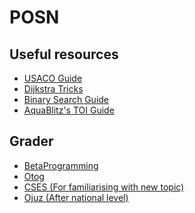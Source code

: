# POSN

## Useful resources
<ul> 
  <li><a href="https://usaco.guide/"> USACO Guide </a></li>  
  <li><a href="https://medium.com/@weeklycpproblems/tips-tricks-for-toi-ep-1-dijkstra-shortest-path-de30ed55c9a1"> Dijkstra Tricks </a></li>  
  <li><a href="http://tcpc.me/2019/04/12/complete-bsearch-tutorial.html"> Binary Search Guide </a></li>  
  <li><a href="https://github.com/aquablitz11/toi14-tutorial"> AquaBlitz's TOI Guide </a></li>  
</ul>

## Grader
<ul>
  <li><a href="https://beta.programming.in.th/"> BetaProgramming </a></li>  
  <li><a href="https://otog.cf/"> Otog </a></li>  
  <li><a href="https://cses.fi/"> CSES (For familiarising with new topic) </a></li>  
  <li><a href="https://oj.uz/"> Ojuz (After national level) </a></li>  
</ul>
